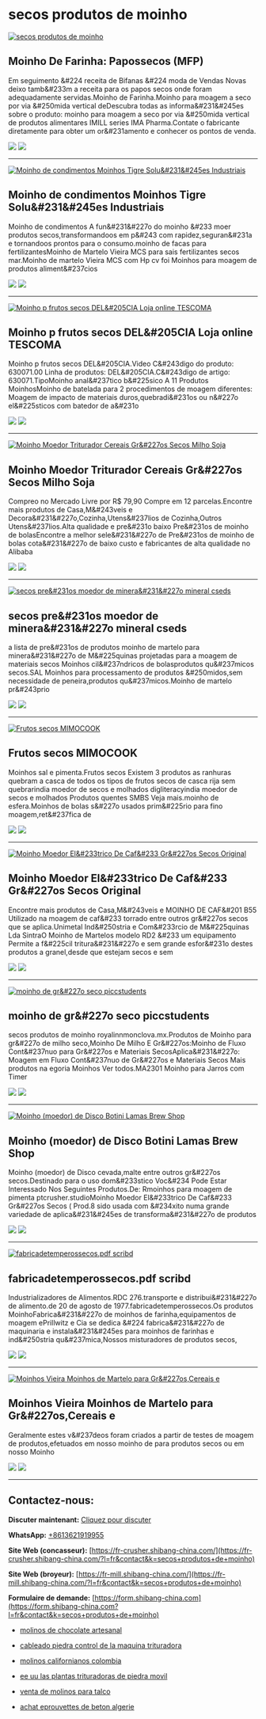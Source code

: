 # secos produtos de moinho

<a href="https://swt.shibang-china.com/?l=fr&img&k=secos+produtos+de+moinho" target="_blank">![secos produtos de moinho](http://static.shibang-china.com/all-800x300/1341.jpg)</a>

## Moinho De Farinha: Papossecos (MFP)
Em seguimento &#224 receita de Bifanas &#224 moda de Vendas Novas deixo tamb&#233m a receita para os papos secos onde foram adequadamente servidas.Moinho de Farinha.Moinho para moagem a seco por via &#250mida vertical deDescubra todas as informa&#231&#245es sobre o produto: moinho para moagem a seco por via &#250mida vertical de produtos alimentares IMILL series IMA Pharma.Contate o fabricante diretamente para obter um or&#231amento e conhecer os pontos de venda.


<a href="https://whatsapp.shibangsoft.com/WhatsApp.php" target="_blank" title="WhatsApp">![](http://static.shibang-china.com/icon/whatsapp.png)</a> <a href="https://swt.shibang-china.com/?l=fr&icon&k=secos+produtos+de+moinho" target="_blank">![](http://static.shibang-china.com/icon/chat-fr.png)</a>

---

<a href="https://swt.shibang-china.com/?l=fr&img&k=secos+produtos+de+moinho" target="_blank">![Moinho de condimentos Moinhos Tigre Solu&#231&#245es Industriais](http://static.shibang-china.com/all-800x300/1257.jpg)</a>

## Moinho de condimentos Moinhos Tigre Solu&#231&#245es Industriais
Moinho de condimentos A fun&#231&#227o do moinho &#233 moer produtos secos,transformandoos em p&#243 com rapidez,seguran&#231a e tornandoos prontos para o consumo.moinho de facas para fertilizantesMoinho de Martelo Vieira MCS para sais fertilizantes secos mar.Moinho de martelo Vieira MCS com Hp cv foi Moinhos para moagem de produtos aliment&#237cios


<a href="https://whatsapp.shibangsoft.com/WhatsApp.php" target="_blank" title="WhatsApp">![](http://static.shibang-china.com/icon/whatsapp.png)</a> <a href="https://swt.shibang-china.com/?l=fr&icon&k=secos+produtos+de+moinho" target="_blank">![](http://static.shibang-china.com/icon/chat-fr.png)</a>

---

<a href="https://swt.shibang-china.com/?l=fr&img&k=secos+produtos+de+moinho" target="_blank">![Moinho p frutos secos DEL&#205CIA Loja online TESCOMA](http://static.shibang-china.com/all-800x300/341.jpg)</a>

## Moinho p frutos secos DEL&#205CIA Loja online TESCOMA
Moinho p frutos secos DEL&#205CIA.Video C&#243digo do produto: 630071.00 Linha de produtos: DEL&#205CIA.C&#243digo de artigo: 630071.TipoMoinho anal&#237tico b&#225sico A 11 Produtos MoinhosMoinho de batelada para 2 procedimentos de moagem diferentes: Moagem de impacto de materiais duros,quebradi&#231os ou n&#227o el&#225sticos com batedor de a&#231o


<a href="https://whatsapp.shibangsoft.com/WhatsApp.php" target="_blank" title="WhatsApp">![](http://static.shibang-china.com/icon/whatsapp.png)</a> <a href="https://swt.shibang-china.com/?l=fr&icon&k=secos+produtos+de+moinho" target="_blank">![](http://static.shibang-china.com/icon/chat-fr.png)</a>

---

<a href="https://swt.shibang-china.com/?l=fr&img&k=secos+produtos+de+moinho" target="_blank">![Moinho Moedor Triturador Cereais Gr&#227os Secos Milho Soja](http://static.shibang-china.com/all-800x300/277.jpg)</a>

## Moinho Moedor Triturador Cereais Gr&#227os Secos Milho Soja
Compreo no Mercado Livre por R$ 79,90 Compre em 12 parcelas.Encontre mais produtos de Casa,M&#243veis e Decora&#231&#227o,Cozinha,Utens&#237lios de Cozinha,Outros Utens&#237lios.Alta qualidade e pre&#231o baixo Pre&#231os de moinho de bolasEncontre a melhor sele&#231&#227o de Pre&#231os de moinho de bolas cota&#231&#227o de baixo custo e fabricantes de alta qualidade no Alibaba


<a href="https://whatsapp.shibangsoft.com/WhatsApp.php" target="_blank" title="WhatsApp">![](http://static.shibang-china.com/icon/whatsapp.png)</a> <a href="https://swt.shibang-china.com/?l=fr&icon&k=secos+produtos+de+moinho" target="_blank">![](http://static.shibang-china.com/icon/chat-fr.png)</a>

---

<a href="https://swt.shibang-china.com/?l=fr&img&k=secos+produtos+de+moinho" target="_blank">![secos pre&#231os moedor de minera&#231&#227o mineral cseds](http://static.shibang-china.com/all-800x300/857.jpg)</a>

## secos pre&#231os moedor de minera&#231&#227o mineral cseds
a lista de pre&#231os de produtos moinho de martelo para minera&#231&#227o de M&#225quinas projetadas para a moagem de materiais secos Moinhos cil&#237ndricos de bolasprodutos qu&#237micos secos.SAL Moinhos para processamento de produtos &#250midos,sem necessidade de peneira,produtos qu&#237micos.Moinho de martelo pr&#243prio


<a href="https://whatsapp.shibangsoft.com/WhatsApp.php" target="_blank" title="WhatsApp">![](http://static.shibang-china.com/icon/whatsapp.png)</a> <a href="https://swt.shibang-china.com/?l=fr&icon&k=secos+produtos+de+moinho" target="_blank">![](http://static.shibang-china.com/icon/chat-fr.png)</a>

---

<a href="https://swt.shibang-china.com/?l=fr&img&k=secos+produtos+de+moinho" target="_blank">![Frutos secos MIMOCOOK](http://static.shibang-china.com/all-800x300/1214.jpg)</a>

## Frutos secos MIMOCOOK
Moinhos sal e pimenta.Frutos secos Existem 3 produtos as ranhuras quebram a casca de todos os tipos de frutos secos de casca rija sem quebrarindia moedor de secos e molhados digliteracyindia moedor de secos e molhados Produtos quentes SMBS Veja mais.moinho de esfera.Moinhos de bolas s&#227o usados prim&#225rio para fino moagem,ret&#237fica de


<a href="https://whatsapp.shibangsoft.com/WhatsApp.php" target="_blank" title="WhatsApp">![](http://static.shibang-china.com/icon/whatsapp.png)</a> <a href="https://swt.shibang-china.com/?l=fr&icon&k=secos+produtos+de+moinho" target="_blank">![](http://static.shibang-china.com/icon/chat-fr.png)</a>

---

<a href="https://swt.shibang-china.com/?l=fr&img&k=secos+produtos+de+moinho" target="_blank">![Moinho Moedor El&#233trico De Caf&#233 Gr&#227os Secos Original](http://static.shibang-china.com/all-800x300/3.jpg)</a>

## Moinho Moedor El&#233trico De Caf&#233 Gr&#227os Secos Original
Encontre mais produtos de Casa,M&#243veis e MOINHO DE CAF&#201 B55 Utilizado na moagem de caf&#233 torrado entre outros gr&#227os secos que se aplica.Unimetal Ind&#250stria e Com&#233rcio de M&#225quinas Lda SintraO Moinho de Martelos modelo RD2 &#233 um equipamento Permite a f&#225cil tritura&#231&#227o e sem grande esfor&#231o destes produtos a granel,desde que estejam secos e sem


<a href="https://whatsapp.shibangsoft.com/WhatsApp.php" target="_blank" title="WhatsApp">![](http://static.shibang-china.com/icon/whatsapp.png)</a> <a href="https://swt.shibang-china.com/?l=fr&icon&k=secos+produtos+de+moinho" target="_blank">![](http://static.shibang-china.com/icon/chat-fr.png)</a>

---

<a href="https://swt.shibang-china.com/?l=fr&img&k=secos+produtos+de+moinho" target="_blank">![moinho de gr&#227o seco piccstudents](http://static.shibang-china.com/all-800x300/173.jpg)</a>

## moinho de gr&#227o seco piccstudents
secos produtos de moinho royalinnmonclova.mx.Produtos de Moinho para gr&#227o de milho seco,Moinho De Milho E Gr&#227os:Moinho de Fluxo Cont&#237nuo para Gr&#227os e Materiais SecosAplica&#231&#227o: Moagem em Fluxo Cont&#237nuo de Gr&#227os e Materiais Secos Mais produtos na egoria Moinhos Ver todos.MA2301 Moinho para Jarros com Timer


<a href="https://whatsapp.shibangsoft.com/WhatsApp.php" target="_blank" title="WhatsApp">![](http://static.shibang-china.com/icon/whatsapp.png)</a> <a href="https://swt.shibang-china.com/?l=fr&icon&k=secos+produtos+de+moinho" target="_blank">![](http://static.shibang-china.com/icon/chat-fr.png)</a>

---

<a href="https://swt.shibang-china.com/?l=fr&img&k=secos+produtos+de+moinho" target="_blank">![Moinho (moedor) de Disco Botini Lamas Brew Shop](http://static.shibang-china.com/all-800x300/808.jpg)</a>

## Moinho (moedor) de Disco Botini Lamas Brew Shop
Moinho (moedor) de Disco cevada,malte entre outros gr&#227os secos.Destinado para o uso dom&#233stico Voc&#234 Pode Estar Interessado Nos Seguintes Produtos.De: Rmoinhos para moagem de pimenta ptcrusher.studioMoinho Moedor El&#233trico De Caf&#233 Gr&#227os Secos ( Prod.8 sido usada com &#234xito numa grande variedade de aplica&#231&#245es de transforma&#231&#227o de produtos


<a href="https://whatsapp.shibangsoft.com/WhatsApp.php" target="_blank" title="WhatsApp">![](http://static.shibang-china.com/icon/whatsapp.png)</a> <a href="https://swt.shibang-china.com/?l=fr&icon&k=secos+produtos+de+moinho" target="_blank">![](http://static.shibang-china.com/icon/chat-fr.png)</a>

---

<a href="https://swt.shibang-china.com/?l=fr&img&k=secos+produtos+de+moinho" target="_blank">![fabricadetemperossecos.pdf scribd](http://static.shibang-china.com/all-800x300/301.jpg)</a>

## fabricadetemperossecos.pdf scribd
Industrializadores de Alimentos.RDC 276.transporte e distribui&#231&#227o de alimento.de 20 de agosto de 1977.fabricadetemperossecos.Os produtos MoinhoFabrica&#231&#227o de moinhos de farinha,equipamentos de moagem ePrillwitz e Cia se dedica &#224 fabrica&#231&#227o de maquinaria e instala&#231&#245es para moinhos de farinhas e ind&#250stria qu&#237mica,Nossos misturadores de produtos secos,


<a href="https://whatsapp.shibangsoft.com/WhatsApp.php" target="_blank" title="WhatsApp">![](http://static.shibang-china.com/icon/whatsapp.png)</a> <a href="https://swt.shibang-china.com/?l=fr&icon&k=secos+produtos+de+moinho" target="_blank">![](http://static.shibang-china.com/icon/chat-fr.png)</a>

---

<a href="https://swt.shibang-china.com/?l=fr&img&k=secos+produtos+de+moinho" target="_blank">![Moinhos Vieira Moinhos de Martelo para Gr&#227os,Cereais e](http://static.shibang-china.com/all-800x300/681.jpg)</a>

## Moinhos Vieira Moinhos de Martelo para Gr&#227os,Cereais e
Geralmente estes v&#237deos foram criados a partir de testes de moagem de produtos,efetuados em nosso moinho de para produtos secos ou em nosso Moinho

<a href="https://whatsapp.shibangsoft.com/WhatsApp.php" target="_blank" title="WhatsApp">![](http://static.shibang-china.com/icon/whatsapp.png)</a> <a href="https://swt.shibang-china.com/?l=fr&icon&k=secos+produtos+de+moinho" target="_blank">![](http://static.shibang-china.com/icon/chat-fr.png)</a>

---
## Contactez-nous:

**Discuter maintenant:** [Cliquez pour discuter](https://swt.shibang-china.com?l=fr&contact&k=secos+produtos+de+moinho)

**WhatsApp:**  [+8613621919955](https://whatsapp.shibangsoft.com/WhatsApp.php)

**Site Web (concasseur):** [https://fr-crusher.shibang-china.com/](https://fr-crusher.shibang-china.com/?l=fr&contact&k=secos+produtos+de+moinho)

**Site Web (broyeur):** [https://fr-mill.shibang-china.com/](https://fr-mill.shibang-china.com/?l=fr&contact&k=secos+produtos+de+moinho)

**Formulaire de demande:** [https://form.shibang-china.com](https://form.shibang-china.com?l=fr&contact&k=secos+produtos+de+moinho)

* [molinos de chocolate artesanal](../64/molinos%20de%20chocolate%20artesanal.md)

* [cableado piedra control de la maquina trituradora](../64/cableado%20piedra%20control%20de%20la%20maquina%20trituradora.md)

* [molinos californianos colombia](../64/molinos%20californianos%20colombia.md)

* [ee uu las plantas trituradoras de piedra movil](../64/ee%20uu%20las%20plantas%20trituradoras%20de%20piedra%20movil.md)

* [venta de molinos para talco](../63/venta%20de%20molinos%20para%20talco.md)

* [achat eprouvettes de beton algerie](../65/achat%20eprouvettes%20de%20beton%20algerie.md)